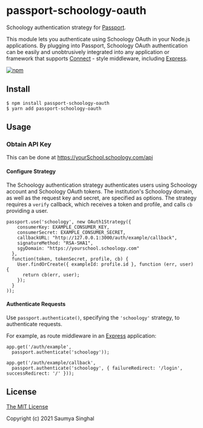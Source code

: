 # passport-schoology-oauth

Schoology authentication strategy for [Passport](http://passportjs.org/).

This module lets you authenticate using Schoology OAuth in your Node.js applications.
By plugging into Passport, Schoology OAuth authentication can be easily and unobtrusively
integrated into any application or framework that supports
[Connect](http://www.senchalabs.org/connect/) - style middleware, including
[Express](http://expressjs.com/).



[![npm](https://img.shields.io/npm/v/passport-schoology-oauth.svg)](https://www.npmjs.com/package/passport-schoology-oauth)
## Install

    $ npm install passport-schoology-oauth
    $ yarn add passport-schoology-oauth

## Usage

### Obtain API Key

This can be done at https://yourSchool.schoology.com/api

#### Configure Strategy

The Schoology authentication strategy authenticates users using Schoology
account and Schoology OAuth tokens.  The institution's Schoology domain, as well as the
request key and secret, are specified as options.  The strategy requires a
`verify` callback, which receives a token and profile, and calls `cb`
providing a user.

    passport.use('schoology', new OAuth1Strategy({
        consumerKey: EXAMPLE_CONSUMER_KEY,
        consumerSecret: EXAMPLE_CONSUMER_SECRET,
        callbackURL: "http://127.0.0.1:3000/auth/example/callback",
        signatureMethod: "RSA-SHA1",
        sgyDomain: "https://yourschool.schoology.com"
      },
      function(token, tokenSecret, profile, cb) {
        User.findOrCreate({ exampleId: profile.id }, function (err, user) {
          return cb(err, user);
        });
      }
    ));

#### Authenticate Requests

Use `passport.authenticate()`, specifying the `'schoology'` strategy, to
authenticate requests.

For example, as route middleware in an [Express](http://expressjs.com/)
application:

    app.get('/auth/example',
      passport.authenticate('schoology'));
    
    app.get('/auth/example/callback', 
      passport.authenticate('schoology', { failureRedirect: '/login', successRedirect: '/' }));


## License

[The MIT License](http://opensource.org/licenses/MIT)

Copyright (c) 2021 Saumya Singhal


